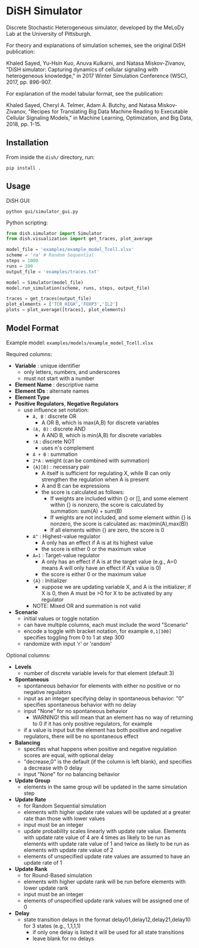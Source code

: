 # DiSH Simulator

Discrete Stochastic Heterogeneous simulator, developed by the MeLoDy Lab at the University of Pittsburgh.

For theory and explanations of simulation schemes, see the original DiSH publication:

Khaled Sayed, Yu-Hsin Kuo, Anuva Kulkarni, and Natasa Miskov-Zivanov, "DiSH simulator: Capturing dynamics of cellular signaling with heterogeneous knowledge," in 2017 Winter Simulation Conference (WSC), 2017, pp. 896-907.

For explanation of the model tabular format, see the publication:

Khaled Sayed, Cheryl A. Telmer, Adam A. Butchy, and Natasa Miskov-Zivanov, "Recipes for Translating Big Data Machine Reading to Executable Cellular Signaling Models," in Machine Learning, Optimization, and Big Data, 2018, pp. 1-15.

## Installation

From inside the `dish/` directory, run:

~~~shell
pip install .
~~~

## Usage

DiSH GUI:

~~~shell
python gui/simulator_gui.py
~~~

Python scripting:

~~~Python
from dish.simulator import Simulator
from dish.visualization import get_traces, plot_average

model_file = 'examples/example_model_Tcell.xlsx'
scheme = 'ra' # Random Sequential
steps = 1000
runs = 100
output_file = 'examples/traces.txt'

model = Simulator(model_file)
model.run_simulation(scheme, runs, steps, output_file)

traces = get_traces(output_file)
plot_elements = ['TCR_HIGH','FOXP3','IL2']
plots = plot_average([traces], plot_elements)

~~~

## Model Format

Example model: `examples/models/example_model_Tcell.xlsx`

Required columns:
- __Variable__ : unique identifier
    - only letters, numbers, and underscores
    - must not start with a number
- __Element Name__ : descriptive name 
- __Element IDs__ : alternate names
- __Element Type__ 
- __Positive Regulators__, __Negative Regulators__
    - use influence set notation:
        - `A, B` : discrete OR
            - A OR B, which is max(A,B) for discrete variables
        - `(A, B)` : discrete AND 
            - A AND B, which is min(A,B) for discrete variables
        - `!A` : discrete NOT
            - uses n's complement
        - `A + B` : summation
        - `2*A` : weight (can be combined with summation)
        - `{A}[B]` : necessary pair 
            - A itself is sufficient for regulating X, while B can only strengthen the regulation when A is present
            - A and B can be expressions
            - the score is calculated as follows: 
                - If weights are included within {} or [], and some element within {} is nonzero, the score is calculated by summation: sum(A) + sum(B) 
                - If weights are not included, and some element within {} is nonzero, the score is calculated as: max(min(A),max(B)) 
                - If all elements within {} are zero, the score is 0
        - `A^` : Highest-value regulator 
            - A only has an effect if A is at its highest value
            - the score is either 0 or the maximum value
        - `A=1` : Target-value regulator
            - A only has an effect if A is at the target value (e.g., A=0 means A will only have an effect if A's value is 0)
            - the score is either 0 or the maximum value
        - `{A}` : Initializer 
            - xuppose we are updating variable X, and A is the initializer; if X is 0, then A must be >0 for X to be activated by any regulator
        - NOTE: Mixed OR and summation is not valid
- __Scenario__
    - initial values or toggle notation
    - can have multiple columns, each must include the word "Scenario" 
    - encode a toggle with bracket notation, for example `0,1[300]` specifies toggling from 0 to 1 at step 300
    - randomize with input 'r' or 'random'

Optional columns:
- __Levels__
    - number of discrete variable levels for that element (default 3)
- __Spontaneous__
    - spontaneous behavior for elements with either no positive or no negative regulators
    - input as an integer specifying delay in spontaneous behavior: "0" specifies spontaneous behavior with no delay
    - input "None" for no spontaneous behavior
        - WARNING! this will mean that an element has no way of returning to 0 if it has only positive regulators, for example
    - if a value is input but the element has both positive and negative regulators, there will be no spontaneous effect
- __Balancing__
    - specifies what happens when positive and negative regulation scores are equal, with optional delay
    - "decrease,0" is the default (if the column is left blank), and specifies a decrease with 0 delay
    - input "None" for no balancing behavior
- __Update Group__
    - elements in the same group will be updated in the same simulation step
- __Update Rate__
    - for Random Sequential simulation
    - elements with higher update rate values will be updated at a greater rate than those with lower values
    - input must be an integer
    - update probability scales linearly with update rate value. Elements with update rate value of 4 are 4 times as likely to be run as elements with update rate value of 1  and twice as likely to be run as elements with update rate value of 2
    - elements of unspecified update rate values are assumed to have an update rate of 1
- __Update Rank__
    - for Round-Based simulation
    - elements with higher update rank will be run before elements with lower update rank
    - input must be an integer
    - elements of unspecified update rank values will be assigned one of 0
- __Delay__
    - state transition delays in the format delay01,delay12,delay21,delay10 for 3 states (e.g., 1,1,1,1)
        - if only one delay is listed it will be used for all state transitions
        - leave blank for no delays    

